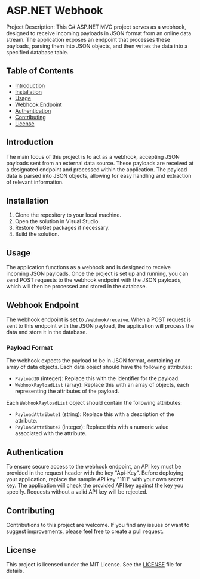 # ASP.NET Webhook

Project Description: This C# ASP.NET MVC project serves as a webhook, designed to receive incoming payloads in JSON format from an online data stream. The application exposes an endpoint that processes these payloads, parsing them into JSON objects, and then writes the data into a specified database table.

## Table of Contents

- [Introduction](#introduction)
- [Installation](#installation)
- [Usage](#usage)
- [Webhook Endpoint](#webhook-endpoint)
- [Authentication](#authentication)
- [Contributing](#contributing)
- [License](#license)

## Introduction

The main focus of this project is to act as a webhook, accepting JSON payloads sent from an external data source. These payloads are received at a designated endpoint and processed within the application. The payload data is parsed into JSON objects, allowing for easy handling and extraction of relevant information.

## Installation

1. Clone the repository to your local machine.
2. Open the solution in Visual Studio.
3. Restore NuGet packages if necessary.
4. Build the solution.

## Usage

The application functions as a webhook and is designed to receive incoming JSON payloads. Once the project is set up and running, you can send POST requests to the webhook endpoint with the JSON payloads, which will then be processed and stored in the database.

## Webhook Endpoint

The webhook endpoint is set to `/webhook/receive`. When a POST request is sent to this endpoint with the JSON payload, the application will process the data and store it in the database.

### Payload Format

The webhook expects the payload to be in JSON format, containing an array of data objects. Each data object should have the following attributes:

- `PayloadID` (integer): Replace this with the identifier for the payload.
- `WebhookPayloadList` (array): Replace this with an array of objects, each representing the attributes of the payload.

Each `WebhookPayloadList` object should contain the following attributes:

- `PayloadAttribute1` (string): Replace this with a description of the attribute.
- `PayloadAttribute2` (integer): Replace this with a numeric value associated with the attribute.

## Authentication

To ensure secure access to the webhook endpoint, an API key must be provided in the request header with the key "Api-Key". Before deploying your application, replace the sample API key "1111" with your own secret key. The application will check the provided API key against the key you specify. Requests without a valid API key will be rejected.

## Contributing

Contributions to this project are welcome. If you find any issues or want to suggest improvements, please feel free to create a pull request.

## License

This project is licensed under the MIT License. See the [LICENSE](LICENSE) file for details.
